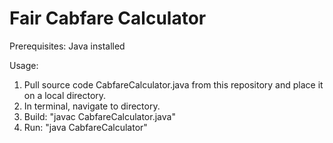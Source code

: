 # Fair Cabfare Calculator

Prerequisites: Java installed

Usage:
1. Pull source code CabfareCalculator.java from this repository and place it on a local directory.
2. In terminal, navigate to directory.
3. Build: "javac CabfareCalculator.java"
4. Run: "java CabfareCalculator"

